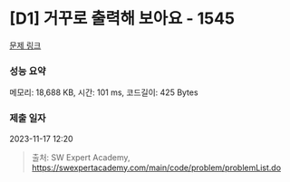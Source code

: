 # [D1] 거꾸로 출력해 보아요 - 1545 

[문제 링크](https://swexpertacademy.com/main/code/problem/problemDetail.do?contestProbId=AV2gbY0qAAQBBAS0) 

### 성능 요약

메모리: 18,688 KB, 시간: 101 ms, 코드길이: 425 Bytes

### 제출 일자

2023-11-17 12:20



> 출처: SW Expert Academy, https://swexpertacademy.com/main/code/problem/problemList.do